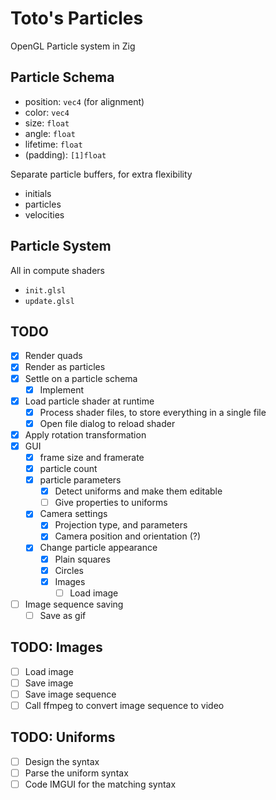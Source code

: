 # Toto's Particles

OpenGL Particle system in Zig

## Particle Schema

- position: `vec4` (for alignment)
- color: `vec4`
- size: `float`
- angle: `float`
- lifetime: `float`
- (padding): `[1]float`

Separate particle buffers, for extra flexibility

- initials
- particles
- velocities

## Particle System

All in compute shaders

- `init.glsl`
- `update.glsl`

## TODO

- [x] Render quads
- [x] Render as particles
- [x] Settle on a particle schema
  - [x] Implement
- [x] Load particle shader at runtime
  - [x] Process shader files, to store everything in a single file
  - [x] Open file dialog to reload shader
- [x] Apply rotation transformation
- [x] GUI
  - [x] frame size and framerate
  - [x] particle count
  - [x] particle parameters
    - [x] Detect uniforms and make them editable
    - [ ] Give properties to uniforms
  - [x] Camera settings
    - [x] Projection type, and parameters
    - [x] Camera position and orientation (?)
  - [x] Change particle appearance
    - [x] Plain squares
    - [x] Circles
    - [x] Images
      - [ ] Load image
- [ ] Image sequence saving
  - [ ] Save as gif

## TODO: Images

- [ ] Load image
- [ ] Save image
- [ ] Save image sequence
- [ ] Call ffmpeg to convert image sequence to video

## TODO: Uniforms

- [ ] Design the syntax
- [ ] Parse the uniform syntax
- [ ] Code IMGUI for the matching syntax
